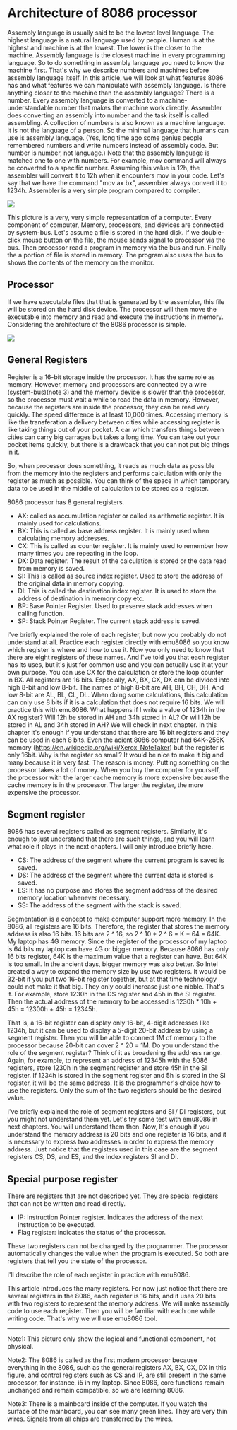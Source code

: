 # Architecture of 8086 processor

Assembly language is usually said to be the lowest level language. The highest language is a natural language used by people. Human is at the highest and machine is at the lowest. The lower is the closer to the machine. Assembly language is the closest machine in every programming language. So to do something in assembly language you need to know the machine first. That's why we describe numbers and machines before assembly language itself. In this article, we will look at what features 8086 has and what features we can manipulate with assembly language.
Is there anything closer to the machine than the assembly language? There is a number. Every assembly language is converted to a machine-understandable number that makes the machine work directly. Assembler does converting an assembly into number and the task itself is called assembling. A collection of numbers is also known as a machine language. It is not the language of a person. So the minimal language that humans can use is assembly language.
(Yes, long time ago some genius people remembered numbers and write numbers instead of assembly code. But number is number, not language.)
Note that the assembly language is matched one to one with numbers. For example, mov command will always be converted to a specific number. Assuming this value is 12h, the assembler will convert it to 12h when it encounters mov in your code. Let's say that we have the command "mov ax bx", assembler always convert it to 1234h. Assembler is a very simple program compared to compiler.

![](/assets/model.gif)

This picture is a very, very simple representation of a computer. Every component of computer, Memory, processors, and devices are connected by system-bus. Let's assume a file is stored in the hard disk. If we double-click mouse button on the file, the mouse sends signal to processor via the bus. Then processor read a program in memory via the bus and run. Finally the a portion of file is stored in memory. The program also uses the bus to shows the contents of the memory on the monitor.


## Processor

If we have executable files that that is generated by the assembler, this file will be stored on the hard disk device. The processor will then move the executable into memory and read and execute the instructions in memory. Considering the architecture of the 8086 processor is simple.

![](/assets/cpu.gif)

## General Registers

Register is a 16-bit storage inside the processor. It has the same role as memory. However, memory and processors are connected by a wire (system-bus)(note 3) and the memory device is slower than the processor, so the processor must wait a while  to read the data in memory. However, because the registers are inside the processor, they can be read very quickly. The speed difference is at least 10,000 times.
Accessing memory is like the transferation a delivery between cities while accessing register is like taking things out of your pocket. A car which transfers things between cities can carry big carrages but takes a long time. You can take out your pocket items quickly, but there is a drawback that you can not put big things in it.

So, when processor does something, it reads as much data as possible from the memory into the registers and performs calculation with only the register as much as possible. You can think of the space in which temporary data to be used in the middle of calculation to be stored as a register.

8086 processor has 8 general registers.

* AX: called as accumulation register or called as arithmetic register. It is mainly used for calculations.
* BX: This is called as base address register. It is mainly used when calculating memory addresses.
* CX: This is called as counter register. It is mainly used to remember how many times you are repeating in the loop.
* DX: Data register. The result of the calculation is stored or the data read from memory is saved.
* SI: This is called as source index register. Used to store the address of the original data in memory copying.
* DI: This is called the destination index register. It is used to store the address of destination in memory copy etc.
* BP: Base Pointer Register. Used to preserve stack addresses when calling function.
* SP: Stack Pointer Register. The current stack address is saved.

I've briefly explained the role of each register, but now you probably do not understand at all. Practice each register directly with emu8086 so you know which register is where and how to use it. Now you only need to know that there are eight registers of these names.
And I've told you that each register has its uses, but it's just for common use and you can actually use it at your own purpose. You can use CX for the calculation or store the loop counter in BX.
All registers are 16 bits. Especially, AX, BX, CX, DX can be divided into high 8-bit and low 8-bit. The names of high 8-bit are AH, BH, CH, DH. And low 8-bit are AL, BL, CL, DL.  When doing some calculations, this calculation can only use 8 bits if it is a calculation that does not require 16 bits. We will practice this with emu8086.
What happens if I write a value of 1234h in the AX register? Will 12h be stored in AH and 34h stored in AL? Or will 12h be stored in AL and 34h stored in AH? We will check in next chapter. In this chapter it's enough if you understand that there are 16 bit registers and they can be used in each 8 bits.
Even the acient 8086 computer had 64K~256K memory (https://en.wikipedia.org/wiki/Xerox_NoteTaker) but the register is only 16bit. Why is the register so small? It would be nice to make it big and many because it is very fast. The reason is money. Putting something on the processor takes a lot of money. When you buy the computer for yourself, the processor with the larger cache memory is more expensive because the cache memory is in the processor. The larger the register, the more expensive the processor.

## Segment register

8086 has several registers called as segment registers. Similarly, it's enough to just understand that there are such things, and you will learn what role it plays in the next chapters. I will only introduce briefly here.

* CS: The address of the segment where the current program is saved is saved.
* DS: The address of the segment where the current data is stored is saved.
* ES: It has no purpose and stores the segment address of the desired memory location whenever necessary.
* SS: The address of the segment with the stack is saved.

Segmentation is a concept to make computer support more memory.
In the 8086, all registers are 16 bits. Therefore, the register that stores the memory address is also 16 bits. 16 bits are 2 ^ 16, so 2 ^ 10 * 2 ^ 6 = K * 64 = 64K. My laptop has 4G memory. Since the register of the processor of my laptop is 64 bits my laptop can have 4G or bigger memory. Because 8086 has only 16 bits register, 64K is the maximum value that a register can have.
But 64K is too small. In the ancient days, bigger memory was also better. So Intel created a way to expand the memory size by use two registers. It would be 32-bit if you put two 16-bit register together, but at that time technology could not make it that big. They only could increase just one nibble. That's it.
For example, store 1230h in the DS register and 45h in the SI register. Then the actual address of the memory to be accessed is 1230h * 10h + 45h = 12300h + 45h = 12345h.

That is, a 16-bit register can display only 16-bit, 4-digit addresses like 1234h, but it can be used to display a 5-digit 20-bit address by using a segment register. Then you will be able to connect 1M of memory to the processor because 20-bit can cover 2 ^ 20 = 1M.
Do you understand the role of the segment register? Think of it as broadening the address range.
Again, for example, to represent an address of 12345h with the 8086 registers, store 1230h in the segment register and store 45h in the SI register. If 1234h is stored in the segment register and 5h is stored in the SI register, it will be the same address. It is the programmer's choice how to use the registers. Only the sum of the two registers should be the desired value.

I've briefly explained the role of segment registers and SI / DI registers, but you might not understand them yet. Let's try some test with emu8086 in next chapters. You will understand them then.
Now, It's enough if you understand the memory address is 20 bits and one register is 16 bits, and it is necessary to express two addresses in order to express the memory address. Just notice that the registers used in this case are the segment registers CS, DS, and ES, and the index registers SI and DI.

## Special purpose register

There are registers that are not described yet. They are special registers that can not be written and read directly.

* IP: Instruction Pointer register. Indicates the address of the next instruction to be executed.
* Flag register: indicates the status of the processor.

These two registers can not be changed by the programmer. The processor automatically changes the value when the program is executed. So both are registers that tell you the state of the processor.

I'll describe the role of each register in practice with emu8086.

This article introduces the many registers. For now just notice that there are several registers in the 8086, each register is 16 bits, and it uses 20 bits with two registers to represent the memory address. 
We will make assembly code to use each register. Then you will be familiar with each one while writing code. That's why we will use emu8086 tool.

---

Note1: This picture only show the logical and functional component, not physical.

Note2: The 8086 is called as the first modern processor because everything in the 8086, such as the general registers AX, BX, CX, DX in this figure, and control registers such as CS and IP, are still present in the same processor, for instance, i5 in my laptop. Since 8086, core functions remain unchanged and remain compatible, so we are learning 8086.

Note3: There is a mainboard inside of the computer. If you watch the surface of the mainboard, you can see many green lines. They are very thin wires. Signals from all chips are transferred by the wires.
